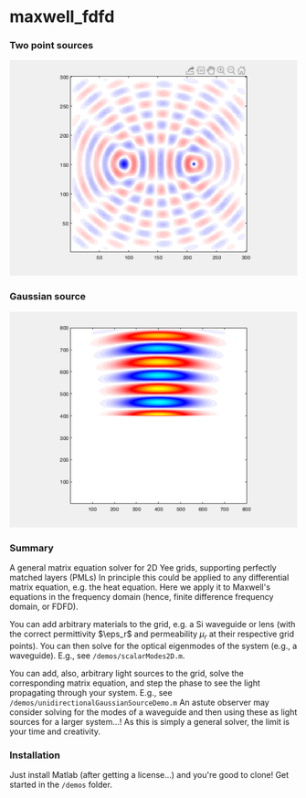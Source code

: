 # maxwell_fdfd

### Two point sources
![](https://github.com/kjabon/maxwell_fdfd/blob/main/demo6.gif)

### Gaussian source
![](https://github.com/kjabon/maxwell_fdfd/blob/main/demo8.gif)

### Summary
A general matrix equation solver for 2D Yee grids, supporting perfectly matched layers (PMLs)
In principle this could be applied to any differential matrix equation, e.g. the heat equation.
Here we apply it to Maxwell's equations in the frequency domain (hence, finite difference frequency domain, or FDFD).

You can add arbitrary materials to the grid, e.g. a Si waveguide or lens (with the correct permittivity $\eps_r$ and permeability $\mu_r$ at their respective grid points).
You can then solve for the optical eigenmodes of the system (e.g., a waveguide). E.g., see ``/demos/scalarModes2D.m``.

You can add, also, arbitrary light sources to the grid, solve the corresponding matrix equation, and step the phase to see the light propagating through your system. E.g., see ``/demos/unidirectionalGaussianSourceDemo.m``
An astute observer may consider solving for the modes of a waveguide and then using these as light sources for a larger system...! 
As this is simply a general solver, the limit is your time and creativity.

### Installation
Just install Matlab (after getting a license...) and you're good to clone! Get started in the ``/demos`` folder.
